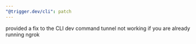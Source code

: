 ```yaml
---
"@trigger.dev/cli": patch
---
```


provided a fix to the CLI dev command tunnel not working if you are already running ngrok

